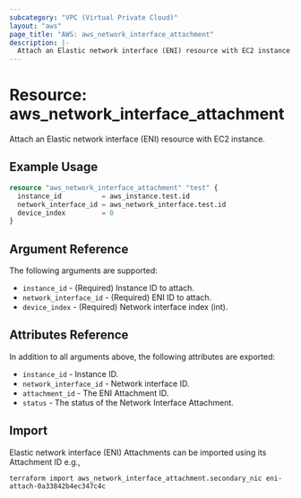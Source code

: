 ```yaml
---
subcategory: "VPC (Virtual Private Cloud)"
layout: "aws"
page_title: "AWS: aws_network_interface_attachment"
description: |-
  Attach an Elastic network interface (ENI) resource with EC2 instance.
---
```


# Resource: aws_network_interface_attachment

Attach an Elastic network interface (ENI) resource with EC2 instance.

## Example Usage

```terraform
resource "aws_network_interface_attachment" "test" {
  instance_id          = aws_instance.test.id
  network_interface_id = aws_network_interface.test.id
  device_index         = 0
}
```

## Argument Reference

The following arguments are supported:

* `instance_id` - (Required) Instance ID to attach.
* `network_interface_id` - (Required) ENI ID to attach.
* `device_index` - (Required) Network interface index (int).

## Attributes Reference

In addition to all arguments above, the following attributes are exported:

* `instance_id` - Instance ID.
* `network_interface_id` - Network interface ID.
* `attachment_id` - The ENI Attachment ID.
* `status` - The status of the Network Interface Attachment.

## Import

Elastic network interface (ENI) Attachments can be imported using its Attachment ID e.g.,

```
terraform import aws_network_interface_attachment.secondary_nic eni-attach-0a33842b4ec347c4c
```